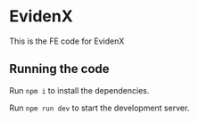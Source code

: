# EvidenX

This is the FE code for EvidenX

## Running the code

Run `npm i` to install the dependencies.

Run `npm run dev` to start the development server.
